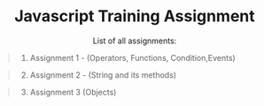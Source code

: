
<div align="center">
  <h1 align="center">Javascript Training Assignment</h1>

  <p align="center">
    List of all assignments:
  </p>
  </div> 
  
  > 1. Assignment 1 - (Operators, Functions, Condition,Events)
  
  > 2. Assignment 2 - (String and its methods)
  
  > 3. Assignment 3 (Objects)





